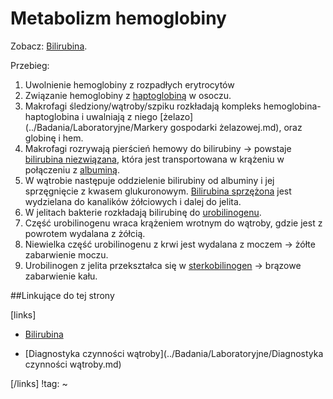 # Metabolizm hemoglobiny

Zobacz: [Bilirubina](../Badania/Laboratoryjne/Bilirubina.md).

Przebieg:

1. Uwolnienie hemoglobiny z rozpadłych erytrocytów
2. Związanie hemoglobiny z [haptoglobiną](../Badania/Laboratoryjne/Haptoglobina.md) w osoczu.
3. Makrofagi śledziony/wątroby/szpiku rozkładają kompleks hemoglobina-haptoglobina i uwalniają z niego [żelazo](../Badania/Laboratoryjne/Markery gospodarki żelazowej.md), oraz globinę i hem.
4. Makrofagi rozrywają pierścień hemowy do bilirubiny → powstaje [bilirubina niezwiązana](../Badania/Laboratoryjne/Bilirubina.md), która jest transportowana w krążeniu w połączeniu z [albuminą](../Badania/Laboratoryjne/Albuminy.md).
5. W wątrobie następuje oddzielenie bilirubiny od albuminy i jej sprzęgnięcie z kwasem glukuronowym. [Bilirubina sprzężona](../Badania/Laboratoryjne/Bilirubina.md) jest wydzielana do kanalików żółciowych i dalej do jelita.
6. W jelitach bakterie rozkładają bilirubinę do [urobilinogenu](../Badania/Laboratoryjne/Bilirubina.md).
7. Część urobilinogenu wraca krążeniem wrotnym do wątroby, gdzie jest z powrotem wydalana z żółcią.
8. Niewielka część urobilinogenu z krwi jest wydalana z moczem → żółte zabarwienie moczu.
9. Urobilinogen z jelita przekształca się w [sterkobilinogen](../Badania/Laboratoryjne/Bilirubina.md) → brązowe zabarwienie kału.



##Linkujące do tej strony

[links]

- [Bilirubina](../Badania/Laboratoryjne/Bilirubina.md)

- [Diagnostyka czynności wątroby](../Badania/Laboratoryjne/Diagnostyka czynności wątroby.md)


[/links]
!tag:
~

